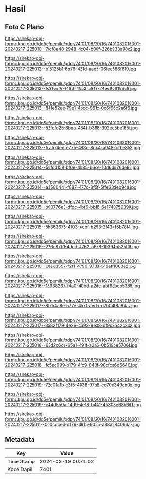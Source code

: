 # Hasil

## Foto C Plano

https://sirekap-obj-formc.kpu.go.id/dd5e/pemilu/pdpr/74/01/08/20/16/7401082016001-20240217-225010--7fcf8e48-2948-4c04-b06f-226b933a98c2.jpg

https://sirekap-obj-formc.kpu.go.id/dd5e/pemilu/pdpr/74/01/08/20/16/7401082016001-20240217-225012--b15125b1-6b76-421d-aad5-06fee586f619.jpg

https://sirekap-obj-formc.kpu.go.id/dd5e/pemilu/pdpr/74/01/08/20/16/7401082016001-20240217-225012--fc3feef6-148d-49a2-a818-74ee90615dc8.jpg

https://sirekap-obj-formc.kpu.go.id/dd5e/pemilu/pdpr/74/01/08/20/16/7401082016001-20240217-225013--84fe52ee-79e1-4bcc-961c-0c6f66c2a6f6.jpg

https://sirekap-obj-formc.kpu.go.id/dd5e/pemilu/pdpr/74/01/08/20/16/7401082016001-20240217-225013--52fefd25-8bda-484f-b368-392ed5be165f.jpg

https://sirekap-obj-formc.kpu.go.id/dd5e/pemilu/pdpr/74/01/08/20/16/7401082016001-20240217-225013--fca574ed-e775-483c-8c44-a0486cfbe853.jpg

https://sirekap-obj-formc.kpu.go.id/dd5e/pemilu/pdpr/74/01/08/20/16/7401082016001-20240217-225014--56fcd158-bf6e-4b85-b6ce-10d6dd76de95.jpg

https://sirekap-obj-formc.kpu.go.id/dd5e/pemilu/pdpr/74/01/08/20/16/7401082016001-20240217-225014--a3580441-f887-477c-8f5f-5ffe63deb94a.jpg

https://sirekap-obj-formc.kpu.go.id/dd5e/pemilu/pdpr/74/01/08/20/16/7401082016001-20240217-225015--b00776e3-dfdc-4bf6-bbf6-6e1740750390.jpg

https://sirekap-obj-formc.kpu.go.id/dd5e/pemilu/pdpr/74/01/08/20/16/7401082016001-20240217-225015--5b363678-4f03-4ebf-b293-2f434f5b78f4.jpg

https://sirekap-obj-formc.kpu.go.id/dd5e/pemilu/pdpr/74/01/08/20/16/7401082016001-20240217-225016--226e87b1-4dcd-4762-a678-10394b525ff9.jpg

https://sirekap-obj-formc.kpu.go.id/dd5e/pemilu/pdpr/74/01/08/20/16/7401082016001-20240217-225016--c8edd597-f2f1-4796-9738-b16aff1083e2.jpg

https://sirekap-obj-formc.kpu.go.id/dd5e/pemilu/pdpr/74/01/08/20/16/7401082016001-20240217-225016--16938267-f4a0-40bd-a2de-abf6cbcb5386.jpg

https://sirekap-obj-formc.kpu.go.id/dd5e/pemilu/pdpr/74/01/08/20/16/7401082016001-20240217-225017--8f754a8e-577e-457f-aed5-d7b04f8a84a7.jpg

https://sirekap-obj-formc.kpu.go.id/dd5e/pemilu/pdpr/74/01/08/20/16/7401082016001-20240217-225017--3582f179-4e2e-4693-9e38-df9c8a42c3d2.jpg

https://sirekap-obj-formc.kpu.go.id/dd5e/pemilu/pdpr/74/01/08/20/16/7401082016001-20240217-225018--65d2c6ce-65a1-491f-a2a6-0b519be5706f.jpg

https://sirekap-obj-formc.kpu.go.id/dd5e/pemilu/pdpr/74/01/08/20/16/7401082016001-20240217-225018--fc5ec999-b179-4fc9-840f-98cfca6d6640.jpg

https://sirekap-obj-formc.kpu.go.id/dd5e/pemilu/pdpr/74/01/08/20/16/7401082016001-20240217-225019--72c01a1b-c3f5-4038-97b8-cd70d349cb0b.jpg

https://sirekap-obj-formc.kpu.go.id/dd5e/pemilu/pdpr/74/01/08/20/16/7401082016001-20240217-225019--c44d550a-14d9-4e18-b441-45308e68b661.jpg

https://sirekap-obj-formc.kpu.go.id/dd5e/pemilu/pdpr/74/01/08/20/16/7401082016001-20240217-225011--0d0cdced-d176-4915-9055-a88a584066a7.jpg


## Metadata

| Key        | Value               |
| ---------- | ------------------- |
| Time Stamp | 2024-02-19 06:21:02 |
| Kode Dapil | 7401                |



